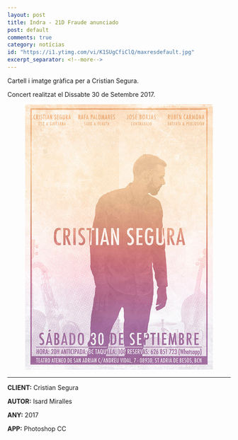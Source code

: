 ```yaml
---
layout: post
title: Indra - 21D Fraude anunciado
post: default
comments: true
category: notícias
id: "https://i1.ytimg.com/vi/K1SUgCfiClQ/maxresdefault.jpg"
excerpt_separator: <!--more-->
---
```


Cartell i imatge gràfica per a Cristian Segura.

Concert realitzat el Dissabte 30 de Setembre 2017.



<!--more-->


<figure>
	<a href="../assets/print/foto1.jpg" data-lightbox="roadtrip"><img src="../assets/print/foto1.jpg"></a>
</figure>

---

**CLIENT:** Cristian Segura

**AUTOR:** Isard Miralles

**ANY:** 2017

**APP:** Photoshop CC
